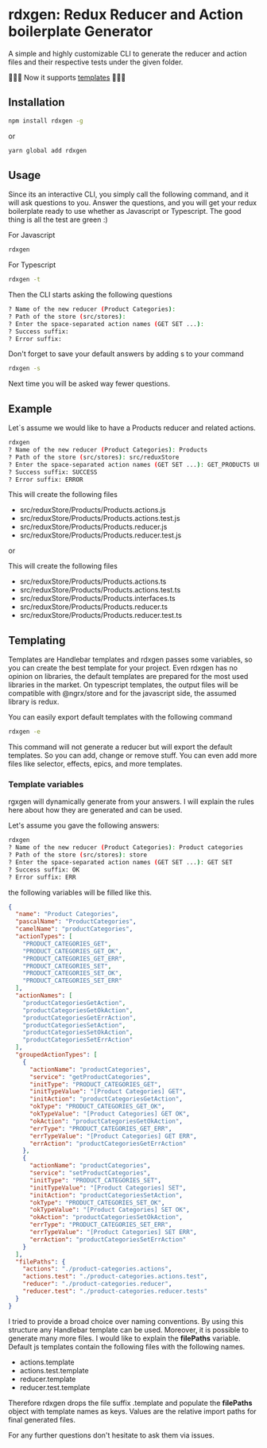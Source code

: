 # rdxgen: Redux Reducer and Action boilerplate Generator

A simple and highly customizable CLI to generate the reducer and action files and their respective tests under the given folder.

🎉🎉🎉 Now it supports [templates](#templating) 🎉🎉🎉

## Installation

```bash
npm install rdxgen -g
```

or

```bash
yarn global add rdxgen
```

## Usage

Since its an interactive CLI, you simply call the following command, and it will ask questions to you. Answer the questions, and you will get your redux boilerplate ready to use whether as Javascript or Typescript. The good thing is all the test are green :)

For Javascript

```bash
rdxgen
```

For Typescript

```bash
rdxgen -t
```

Then the CLI starts asking the following questions

```bash
? Name of the new reducer (Product Categories):
? Path of the store (src/stores):
? Enter the space-separated action names (GET SET ...):
? Success suffix:
? Error suffix:
```

Don't forget to save your default answers by adding s to your command

```bash
rdxgen -s
```

Next time you will be asked way fewer questions.

## Example

Let`s assume we would like to have a Products reducer and related actions.

```bash
rdxgen
? Name of the new reducer (Product Categories): Products
? Path of the store (src/stores): src/reduxStore
? Enter the space-separated action names (GET SET ...): GET_PRODUCTS UPDATE_PRODUCT ADD_PRODUCT DELETE_PRODUCT
? Success suffix: SUCCESS
? Error suffix: ERROR
```

This will create the following files

- src/reduxStore/Products/Products.actions.js
- src/reduxStore/Products/Products.actions.test.js
- src/reduxStore/Products/Products.reducer.js
- src/reduxStore/Products/Products.reducer.test.js

or

This will create the following files

- src/reduxStore/Products/Products.actions.ts
- src/reduxStore/Products/Products.actions.test.ts
- src/reduxStore/Products/Products.interfaces.ts
- src/reduxStore/Products/Products.reducer.ts
- src/reduxStore/Products/Products.reducer.test.ts

## Templating

Templates are Handlebar templates and rdxgen passes some variables, so you can create the best template for your project. Even rdxgen has no opinion on libraries, the default templates are prepared for the most used libraries in the market. On typescript templates, the output files will be compatible with @ngrx/store and for the javascript side, the assumed library is redux.

You can easily export default templates with the following command

```bash
rdxgen -e
```

This command will not generate a reducer but will export the default templates. So you can add, change or remove stuff. You can even add more files like selector, effects, epics, and more templates.

### Template variables

rgxgen will dynamically generate from your answers. I will explain the rules here about how they are generated and can be used.

Let's assume you gave the following answers:

```bash
rdxgen
? Name of the new reducer (Product Categories): Product categories
? Path of the store (src/stores): store
? Enter the space-separated action names (GET SET ...): GET SET
? Success suffix: OK
? Error suffix: ERR
```

the following variables will be filled like this.

```json
{
  "name": "Product Categories",
  "pascalName": "ProductCategories",
  "camelName": "productCategories",
  "actionTypes": [
    "PRODUCT_CATEGORIES_GET",
    "PRODUCT_CATEGORIES_GET_OK",
    "PRODUCT_CATEGORIES_GET_ERR",
    "PRODUCT_CATEGORIES_SET",
    "PRODUCT_CATEGORIES_SET_OK",
    "PRODUCT_CATEGORIES_SET_ERR"
  ],
  "actionNames": [
    "productCategoriesGetAction",
    "productCategoriesGetOkAction",
    "productCategoriesGetErrAction",
    "productCategoriesSetAction",
    "productCategoriesSetOkAction",
    "productCategoriesSetErrAction"
  ],
  "groupedActionTypes": [
    {
      "actionName": "productCategories",
      "service": "getProductCategories",
      "initType": "PRODUCT_CATEGORIES_GET",
      "initTypeValue": "[Product Categories] GET",
      "initAction": "productCategoriesGetAction",
      "okType": "PRODUCT_CATEGORIES_GET_OK",
      "okTypeValue": "[Product Categories] GET OK",
      "okAction": "productCategoriesGetOkAction",
      "errType": "PRODUCT_CATEGORIES_GET_ERR",
      "errTypeValue": "[Product Categories] GET ERR",
      "errAction": "productCategoriesGetErrAction"
    },
    {
      "actionName": "productCategories",
      "service": "setProductCategories",
      "initType": "PRODUCT_CATEGORIES_SET",
      "initTypeValue": "[Product Categories] SET",
      "initAction": "productCategoriesSetAction",
      "okType": "PRODUCT_CATEGORIES_SET_OK",
      "okTypeValue": "[Product Categories] SET OK",
      "okAction": "productCategoriesSetOkAction",
      "errType": "PRODUCT_CATEGORIES_SET_ERR",
      "errTypeValue": "[Product Categories] SET ERR",
      "errAction": "productCategoriesSetErrAction"
    }
  ],
  "filePaths": {
    "actions": "./product-categories.actions",
    "actions.test": "./product-categories.actions.test",
    "reducer": "./product-categories.reducer",
    "reducer.test": "./product-categories.reducer.tests"
  }
}
```
I tried to provide a broad choice over naming conventions. By using this structure any Handlebar template can be used. Moreover, it is possible to generate many more files. I would like to explain the **filePaths** variable. Default js templates contain the following files with the following names.
 * actions.template
 * actions.test.template
 * reducer.template
 * reducer.test.template

Therefore rdxgen drops the file suffix .template and populate the **filePaths** object with template names as keys. Values are the relative import paths for final generated files.

For any further questions don't hesitate to ask them via issues.
